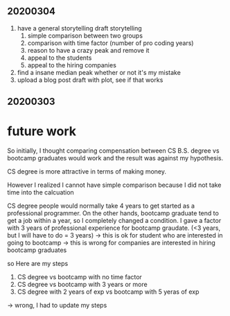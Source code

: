 ## 20200304
1. have a general storytelling draft
   storytelling
   1. simple comparison between two groups
   2. comparison with time factor (number of pro coding years)
   3. reason to have a crazy peak and remove it
   4. appeal to the students
   5. appeal to the hiring companies
2. find a insane median peak whether or not it's my mistake
3. upload a blog post draft with plot, see if that works


## 20200303
# future work
So initially, I thought comparing compensation between CS B.S. degree vs bootcamp graduates would work and the result was against my hypothesis. 

CS degree is more attractive in terms of making money. 

However I realized I cannot have simple comparison because I did not take time into the calcuation

CS degree people would normally take 4 years to get started as a professional programmer. On the other hands, bootcamp graduate tend to get a job within a year, so I completely changed a condition. I gave a factor with 3 years of professional experience for bootcamp graudate. (<3 years, but I will have to do = 3 years)
-> this is ok for student who are interested in going to bootcamp
-> this is wrong for companies are interested in hiring bootcamp graduates


so Here are my steps

1. CS degree vs bootcamp with no time factor
2. CS degree vs bootcamp with 3 years or more
3. CS degree with 2 years of exp vs bootcamp with 5 yeras of exp

-> wrong, I had to update my steps